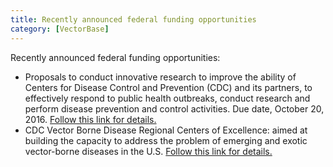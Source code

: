 ```yaml
---
title: Recently announced federal funding opportunities
category: [VectorBase]
---
```

Recently announced federal funding opportunities:

<ul> 
<li>Proposals to conduct innovative research to improve the ability of Centers for Disease Control and Prevention (CDC) and its partners, to effectively respond to public health outbreaks, conduct research and perform disease prevention and control activities. Due date, October 20, 2016. <a href="http://bit.ly/2dMJwKa">Follow this link for details.</a></li> 
<li>CDC Vector Borne Disease Regional Centers of Excellence: aimed at building the capacity to address the problem of emerging and exotic vector-borne diseases in the U.S. <a href="http://bit.ly/2dMJy4D">Follow this link for details. </a></li> 
</ul>



